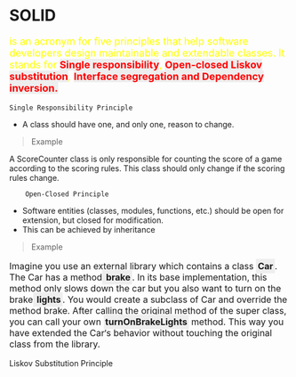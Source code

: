 <!-- @format -->

# SOLID

<p style="color:yellow;font-size:18px">
		is an acronym for five principles that help software developers design maintainable and extendable classes. It stands for 
		<strong style="color:red;background:#eee;">Single responsibility</strong>, 
		<strong style="color:red;background:#eee;">Open-closed </strong>
		<strong style="color:red;background:#eee;"> Liskov substitution</strong>,
		<strong style="color:red;background:#eee;"> Interface segregation and </strong>
		<strong style="color:red;background:#eee;">Dependency inversion. </strong>
</p>

    Single Responsibility Principle

- A class should have one, and only one, reason to change.

> Example

A ScoreCounter class is only responsible for counting the score of a game according to the scoring rules. This class should only change if the scoring rules change.

    	Open-Closed Principle

- Software entities (classes, modules, functions, etc.)
  should be open for extension, but closed for modification.
- This can be achieved by inheritance

> Example

<p style="font-size:16px;">
Imagine you use an external library which contains a class <strong style="background:#eee;padding:3px">Car</strong>. The Car has a method<strong style="background:#eee;padding:3px"> brake</strong>. In its base implementation, this method only slows down the car but you also want to turn on the brake<strong style="background:#eee;padding:3px"> lights</strong>. You would create a subclass of Car and override the method brake. After calling the original method of the super class, you can call your own <strong style="background:#eee;padding:3px">turnOnBrakeLights</strong> method. This way you have extended the Car‘s behavior without touching the original class from the library.
</p>
    		Liskov Substitution Principle
